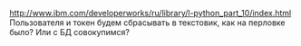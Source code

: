 http://www.ibm.com/developerworks/ru/library/l-python_part_10/index.html
Пользователя и токен будем сбрасывать в текстовик, как на перловке было? Или с БД совокупимся?

